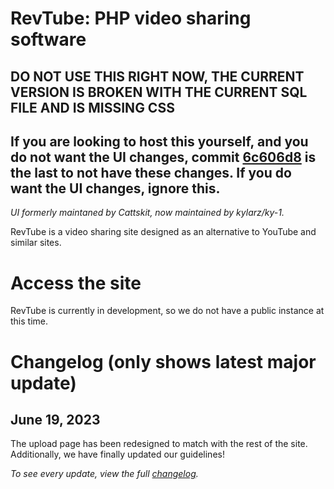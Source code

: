 # RevTube: PHP video sharing software
## DO NOT USE THIS RIGHT NOW, THE CURRENT VERSION IS BROKEN WITH THE CURRENT SQL FILE AND IS MISSING CSS

## If you are looking to host this yourself, and you do not want the UI changes, commit [6c606d8](https://github.com/catrilldev/revtube/commit/6c606d8010515ab18c560225570d544bcfdd9677) is the last to not have these changes. If you do want the UI changes, ignore this.

*UI formerly maintaned by Cattskit, now maintained by kylarz/ky-1.*

RevTube is a video <!--(with audio uploading a feature that was going to be added)--> sharing site designed as an alternative to YouTube and similar sites.
# Access the site 
<!--You can access RevTube at https://rev.yoretude.com.-->
<!--~~For the upcoming "Redux" layout, the link is: https://redst0ne.xyz/vistatuberedux~~ (Redux is cancelled)
For the current "skeuo" layout, the link is https://rev.yoretude.com.
-->
RevTube is currently in development, so we do not have a public instance at this time.
# Changelog (only shows latest major update)
## June 19, 2023
The upload page has been redesigned to match with the rest of the site. Additionally, we have finally updated our guidelines!

*To see every update, view the full [changelog](https://github.com/cosmixcode/revtube/blob/semi-2013/changelog.md).*
